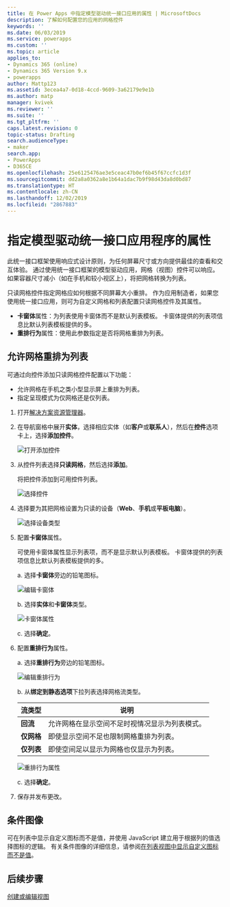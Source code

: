 ```yaml
---
title: 在 Power Apps 中指定模型驱动统一接口应用的属性 | MicrosoftDocs
description: 了解如何配置您的应用的网格控件
keywords: ''
ms.date: 06/03/2019
ms.service: powerapps
ms.custom: ''
ms.topic: article
applies_to:
- Dynamics 365 (online)
- Dynamics 365 Version 9.x
- powerapps
author: Mattp123
ms.assetid: 3ecea4a7-0d18-4ccd-9609-3a62179e9e1b
ms.author: matp
manager: kvivek
ms.reviewer: ''
ms.suite: ''
ms.tgt_pltfrm: ''
caps.latest.revision: 0
topic-status: Drafting
search.audienceType:
- maker
search.app:
- PowerApps
- D365CE
ms.openlocfilehash: 25e6125476ae3e5ceac47b0ef6b45f67ccfc1d3f
ms.sourcegitcommit: dd2a8a0362a8e1b64a1dac7b9f98d43da8d0bd87
ms.translationtype: HT
ms.contentlocale: zh-CN
ms.lasthandoff: 12/02/2019
ms.locfileid: "2867883"
---
```

# <a name="specify-properties-for-model-driven-unified-interface-apps"></a>指定模型驱动统一接口应用程序的属性

此统一接口框架使用响应式设计原则，为任何屏幕尺寸或方向提供最佳的查看和交互体验。 通过使用统一接口框架的模型驱动应用，网格（视图）控件可以响应。 如果容器尺寸减小（如在手机和较小视区上），将把网格转换为列表。 

只读网格控件指定网格应如何根据不同屏幕大小重排。 作为应用制造者，如果您使用统一接口应用，则可为自定义网格和列表配置只读网格控件及其属性。
- **卡窗体**属性：为列表使用卡窗体而不是默认列表模板。 卡窗体提供的列表项信息比默认列表模板提供的多。
- **重排行为**属性：使用此参数指定是否将网格重排为列表。

## <a name="allow-grid-to-reflow-into-list"></a>允许网格重排为列表

可通过向控件添加只读网格控件配置以下功能： 
- 允许网格在手机之类小型显示屏上重排为列表。
- 指定呈现模式为仅网格还是仅列表。  

1. 打开[解决方案资源管理器](advanced-navigation.md#solution-explorer)。
2. 在导航窗格中展开**实体**，选择相应实体（如**客户**或**联系人**），然后在**控件**选项卡上，选择**添加控件**。

    ![打开添加控件](media/UnifiedInterface_ReadOnlyGrid_AddControl.png "打开添加控件")

3. 从控件列表选择**只读网格**，然后选择**添加**。

    将把控件添加到可用控件列表。
   
    ![选择控件](media/UnifiedInterface_ReadOnlyGrid_SelectControl.png "选择控件")
    
4. 选择要为其把网格设置为只读的设备（**Web**、**手机**或**平板电脑**）。

    ![选择设备类型](media/UnifiedInterface_ReadOnlyGrid_SelectDevice.png "选择设备")

5. 配置**卡窗体**属性。

    可使用卡窗体属性显示列表项，而不是显示默认列表模板。 卡窗体提供的列表项信息比默认列表模板提供的多。    

    a. 选择**卡窗体**旁边的铅笔图标。

    ![编辑卡窗体](media/UnifiedInterface_ReadOnlyGrid_CardForm.png "编辑卡窗体")

    b.  选择**实体**和**卡窗体**类型。

    ![卡窗体属性](media/UnifiedInterface_ReadOnlyGrid_CardFormProperties.png "卡窗体属性")

    c. 选择**确定**。
6. 配置**重排行为**属性。 
    
    a. 选择**重排行为**旁边的铅笔图标。

    ![编辑重排行为](media/UnifiedInterface_ReadOnlyGrid_EditReflow.png "编辑重排行为")

    b. 从**绑定到静态选项**下拉列表选择网格流类型。 

    |流类型|说明|
    |--------------|--------------------|
    |**回流**|允许网格在显示空间不足时视情况显示为列表模式。|
    |**仅网格**|即使显示空间不足也限制网格重排为列表。|
    |**仅列表**|即使空间足以显示为网格也仅显示为列表。|
    
     ![重排行为属性](media/UnifiedInterface_ReadOnlyGrid_ReflowProperties.png "重排行为属性")

    c. 选择**确定**。


7.  保存并发布更改。 


## <a name="conditional-image"></a>条件图像
可在列表中显示自定义图标而不是值，并使用 JavaScript 建立用于根据列的值选择图标的逻辑。 有关条件图像的详细信息，请参阅[在列表视图中显示自定义图标而不是值](../common-data-service/display-custom-icons-instead.md)。

## <a name="next-steps"></a>后续步骤
[创建或编辑视图](create-edit-views.md)
